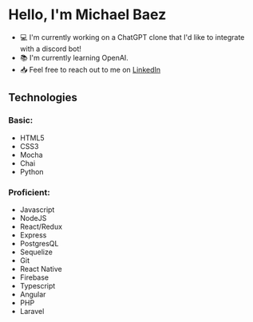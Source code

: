 # Hello, I'm Michael Baez
- 💻 I'm currently working on a ChatGPT clone that I'd like to integrate with a discord bot!
- 📚 I'm currently learning OpenAI.
- 📥 Feel free to reach out to me on [LinkedIn](https://www.linkedin.com/in/michaeldbaez/)

## Technologies
### Basic:
  - HTML5
  - CSS3
  - Mocha
  - Chai
  - Python

### Proficient:
  - Javascript
  - NodeJS
  - React/Redux
  - Express
  - PostgresQL
  - Sequelize
  - Git
  - React Native
  - Firebase
  - Typescript
  - Angular
  - PHP
  - Laravel

<!--
**mikey427/mikey427** is a ✨ _special_ ✨ repository because its `README.md` (this file) appears on your GitHub profile.

Here are some ideas to get you started:

- 🔭 I’m currently working on ...
- 🌱 I’m currently learning ...
- 👯 I’m looking to collaborate on ...
- 🤔 I’m looking for help with ...
- 💬 Ask me about ...
- 📫 How to reach me: ...
- 😄 Pronouns: ...
- ⚡ Fun fact: ...
-->
